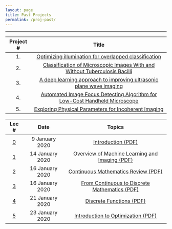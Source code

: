 ```yaml
---
layout: page
title: Past Projects
permalink: /proj-past/
---
```

---
| Project #  |Title            
|:----------:|:----:
|1.|[ Optimizing illumination for overlapped classification](/past_projects/Spring_2019/01_Amey/project_template.html)
|2.|[ Classification of Microscopic Images With and Without Tuberculosis Bacilli](/past_projects/Spring_2019/02_BME590_final_project_Zhen+Huisi/project_template.html)
|3.|[A deep learning approach to improving ultrasonic plane wave imaging](/past_projects/Spring_2019/04_james_long/project_template.html)
|4.|[Automated Image Focus Detecting Algorithm for Low-Cost Handheld Microscope](/past_projects/Spring_2019/05_ChelalesDeutch/project_template.html)
|5.|[ Exploring Physical Parameters for Incoherent Imaging](/past_projects/Spring_2019/06_Davis/project_template.html)


| Lec #                       | Date         |  Topics             
|:---------------------------:|:------------:|:-------------------:
|[0](https://www.youtube.com/)|9 January 2020|[Introduction (PDF)](/lectures/lecture_0_introduction.pdf)
|[1](https://www.youtube.com/)|14 January 2020|[Overview of Machine Learning and Imaging (PDF)](/lectures/lecture_1_ML-Imaging_Summary_final.pdf)
|[2](https://www.youtube.com/)|16 January 2020|[Continuous Mathematics Review (PDF)](/lectures/lecture_2_math_continuous.pdf)
|[3](https://www.youtube.com/)|16 January 2020|[From Continuous to Discrete Mathematics (PDF)](/lectures/lecture_3_continuous_discrete_math.pdf)
|[4](https://www.youtube.com/)|21 January 2020|[Discrete Functions (PDF)](/lectures/lecture_4_math_discrete.pdf)
|[5](https://www.youtube.com/)|23 January 2020|[Introduction to Optimization (PDF)](/lectures/lecture_5_intro_optimization.pdf)
